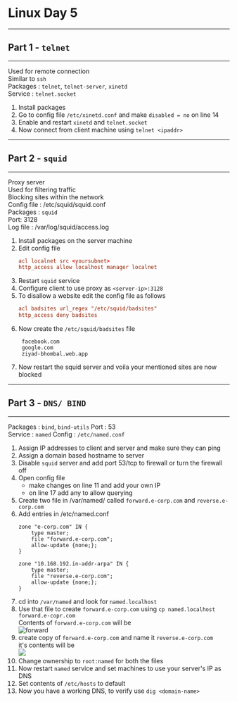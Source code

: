 # Linux Day 5
---  
## Part 1 - `telnet`  
---  
Used for remote connection  
Similar to `ssh`  
Packages : `telnet`, `telnet-server`, `xinetd`  
Service : `telnet.socket`  

1. Install packages  
2. Go to config file `/etc/xinetd.conf` and make `disabled = no` on line 14  
3. Enable and restart `xinetd` and `telnet.socket`
4. Now connect from client machine using `telnet <ipaddr>`

---
## Part 2 - `squid`  
---  
Proxy server  
Used for filtering traffic  
Blocking sites within the network   
Config file : /etc/squid/squid.conf  
Packages : `squid`  
Port: 3128  
Log file : /var/log/squid/access.log  

1. Install packages on the server machine
2. Edit config file
   ```squid.conf
   acl localnet src <yoursubnet>
   http_access allow localhost manager localnet
   ```
3. Restart `squid` service
4. Configure client to use proxy as `<server-ip>:3128`
5. To disallow a website edit the config file as follows
   ```conf
   acl badsites url_regex "/etc/squid/badsites"
   http_access deny badsites
   ```
6. Now create the `/etc/squid/badsites` file
   ```
    facebook.com
    google.com
    ziyad-bhombal.web.app
   ```
7. Now restart the squid server and voila your mentioned sites are now blocked

---
## Part 3 - `DNS/ BIND`
---  
Packages : `bind`, `bind-utils`
Port : 53  
Service : `named`
Config : `/etc/named.conf`

1. Assign IP addresses to client and server and make sure they can ping
2. Assign a domain based hostname to server
3. Disable `squid` server and add port 53/tcp to firewall or turn the firewall off
4. Open config file
   - make changes on line 11 and add your own IP
   - on line 17 add any to allow querying
5. Create two file in /var/named/ called `forward.e-corp.com` and `reverse.e-corp.com`
6. Add entries in /etc/named.conf
   ```
   zone "e-corp.com" IN {
       type master;
       file "forward.e-corp.com";
       allow-update {none;};
   }

   zone "10.168.192.in-addr-arpa" IN {
       type master;
       file "reverse.e-corp.com";
       allow-update {none;};
   }
   ```
7. cd into `/var/named` and look for `named.localhost`
8. Use that file to create `forward.e-corp.com` using `cp named.localhost forward.e-copr.com`  
   Contents of `forward.e-corp.com` will be  
   ![forward](https://imgur.com/zUXGQTS.png)
9. create copy of `forward.e-corp.com` and name it `reverse.e-corp.com`  
    it's contents will be  
    ![](https://imgur.com/sNK1Q3X.png)  
10. Change ownership to `root:named` for both the files
11. Now restart `named` service and set machines to use your server's IP as DNS
12. Set contents of `/etc/hosts` to default
13. Now you have a working DNS, to verify use `dig <domain-name>`
